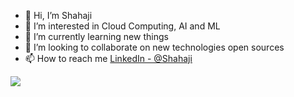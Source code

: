 - 👋 Hi, I’m Shahaji
- 👀 I’m interested in Cloud Computing, AI and ML
- 🌱 I’m currently learning new things
- 💞️ I’m looking to collaborate on new technologies open sources
- 📫 How to reach me [LinkedIn - @Shahaji](https://www.linkedin.com/in/shahaji-nalawade-442397102/)

<img src="https://github-readme-stats.vercel.app/api?username=Shahaji2016&&show_icons=true&title_color=ffffff&icon_color=bb2acf&text_color=daf7dc&bg_color=151515">

<!---
Shahaji2016/Shahaji2016 is a ✨ special ✨ repository because its `README.md` (this file) appears on your GitHub profile.
You can click the Preview link to take a look at your changes.
--->
